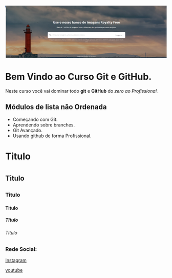 ![Logo do Git](img/foto1.png)

# Bem Vindo ao Curso Git e GitHub.
Neste curso você vai dominar todo **git** e **GitHub** do _zero ao Profissional._

## Módulos de lista não Ordenada
* Começando com Git.
* Aprendendo sobre branches.
* Git Avançado.
* Usando github de forma Profissional.


# Titulo <h1>

## Titulo <h2>

### Titulo <h3>

#### Titulo <h4>

##### Titulo <h5>

###### Titulo <h6>

### Rede Social:
[Instagram](https://instagram.com/sujeitoprogramador)

[youtube](https://youtube.com/c/sujeitoprogramador)
